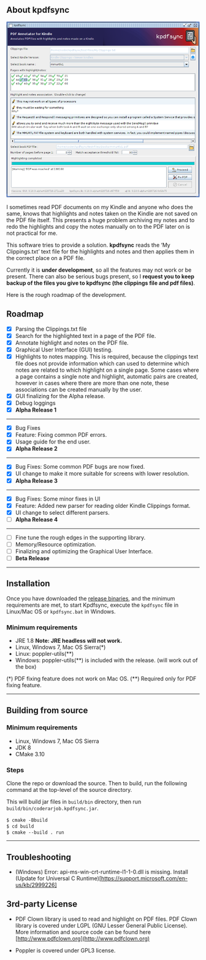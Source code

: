 ## About kpdfsync

![Screenshot](/docs/images/screenshot_alpha.png)

I sometimes read PDF documents on my Kindle and anyone who does the same, knows that highlights and
notes taken on the Kindle are not saved on the PDF file itself. This presents a huge problem
archiving my notes and to redo the highlights and copy the notes manually on to the PDF later on
is not practical for me.

This software tries to provide a solution. **kpdfsync** reads the ‘My Clippings.txt’ text file for
the highlights and notes and then applies them in the correct place on a PDF file.

Currently it is **under development**, so all the features may not work or be present.
There can also be serious bugs present, so I **request you to keep backup of the files you give to
kpdfsync (the clippings file and pdf files)**.

Here is the rough roadmap of the development.

## Roadmap

- [X] Parsing the Clippings.txt file
- [X] Search for the highlighted text in a page of the PDF file.
- [X] Annotate highlight and notes on the PDF file.
- [X] Graphical User Interface (GUI) testing.
- [X] Highlights to notes mapping. This is required, because the clippings text file does not
  provide information which can used to determine which notes are related to which highlight on a
  single page. Some cases where a page contains a single note and highlight, automatic pairs are
  created, however in cases where there are more than one note, these associations can be created
  manually by the user.
- [X] GUI finalizing for the Alpha release.
- [X] Debug loggings
- [X] **Alpha Release 1**

----

- [X] Bug Fixes
- [X] Feature: Fixing common PDF errors.
- [X] Usage guide for the end user.
- [X] **Alpha Release 2**

----

- [X] Bug Fixes: Some common PDF bugs are now fixed.
- [X] UI change to make it more suitable for screens with lower resolution.
- [X] **Alpha Release 3**

----

- [X] Bug Fixes: Some minor fixes in UI
- [X] Feature: Added new parser for reading older Kindle Clippings format.
- [X] UI change to select different parsers.
- [ ] **Alpha Release 4**

----

- [ ] Fine tune the rough edges in the supporting library.
- [ ] Memory/Resource optimization.
- [ ] Finalizing and optimizing the Graphical User Interface.
- [ ] **Beta Release**

----

## Installation

Once you have downloaded the [release binaries](https://github.com/coderarjob/kpdfsync/releases), and the minimum requirements are met,
to start Kpdfsync, execute the `kpdfsync` file in Linux/Mac OS or `kpdfsync.bat` in Windows.

### Minimum requirements
- JRE 1.8 __Note: JRE headless will not work.__
- Linux, Windows 7, Mac OS Sierra(\*)
- Linux: poppler-utils(\*\*)
- Windows: poppler-utils(\*\*) is included with the release. (will work out of the box)

(\*) PDF fixing feature does not work on Mac OS.
(\*\*) Required only for PDF fixing feature.

----

## Building from source

### Minimum requirements
- Linux, Windows 7, Mac OS Sierra
- JDK 8
- CMake 3.10

### Steps

Clone the repo or download the source. Then to build, run the following command at the top-level of
the source directory.

This will build jar files in `build/bin` directory, then run `build/bin/coderarjob.kpdfsync.jar`.

```
$ cmake -Bbuild
$ cd build
$ cmake --build . run
```

----

## Troubleshooting

* (Windows) Error: api-ms-win-crt-runtime-l1-1-0.dll is missing.
Install (Update for Universal C Runtime)[https://support.microsoft.com/en-us/kb/2999226]

## 3rd-party License

* PDF Clown library is used to read and highlight on PDF files. PDF Clown library is covered under
LGPL (GNU Lesser General Public License).
More information and source code can be found here [http://www.pdfclown.org](http://www.pdfclown.org)

* Poppler is covered under GPL3 license.
